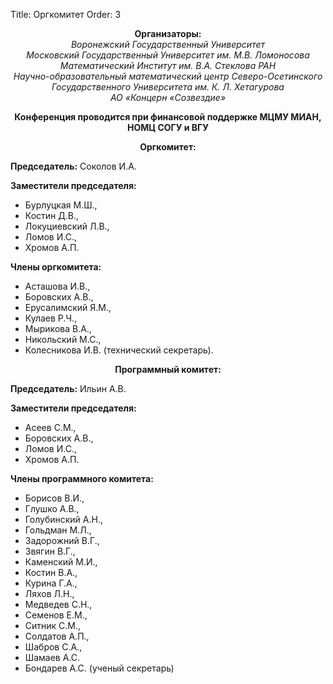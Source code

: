 Title: Оргкомитет
Order: 3

**<center>Организаторы:</center>**
*<center>Воронежский Государственный Университет</center>*
*<center>Московский Государственный Университет им. М.В. Ломоносова</center>*
*<center>Математический Институт им. В.А. Стеклова РАН</center>*
*<center>Научно-образовательный математический центр Северо-Осетинского Государственного Университета им. К. Л. Хетагурова</center>*
*<center>АО «Концерн «Созвездие»</center>*

**<center>Конференция проводится при финансовой поддержке МЦМУ МИАН, НОМЦ СОГУ и ВГУ</center>**

**<center>Оргкомитет:</center>**

**Председатель:** Соколов И.А.

**Заместители председателя:**

* Бурлуцкая М.Ш.,
* Костин Д.В.,
* Локуциевский Л.В.,
* Ломов И.С.,
* Хромов А.П.

**Члены оргкомитета:**

* Асташова И.В.,
* Боровских А.В.,
* Eрусалимский Я.М.,
* Кулаев Р.Ч.,
* Мырикова В.А.,
* Никольский М.С.,
* Колесникова И.В. (технический секретарь).

**<center>Программный комитет:</center>**

**Председатель:** Ильин А.В.

**Заместители председателя:**

* Асеев С.М.,
* Боровских А.В.,
* Ломов И.С.,
* Хромов А.П.

**Члены программного комитета:**

* Борисов В.И.,
* Глушко А.В.,
* Голубинский А.Н.,
* Гольдман М.Л.,
* Задорожний В.Г.,
* Звягин В.Г.,
* Каменский М.И.,
* Костин В.А.,
* Курина Г.А.,
* Ляхов Л.Н.,
* Медведев С.Н.,
* Семенов Е.М.,
* Ситник С.М.,
* Солдатов А.П.,
* Шабров С.А.,
* Шамаев А.С.
* Бондарев А.С. (ученый секретарь)
